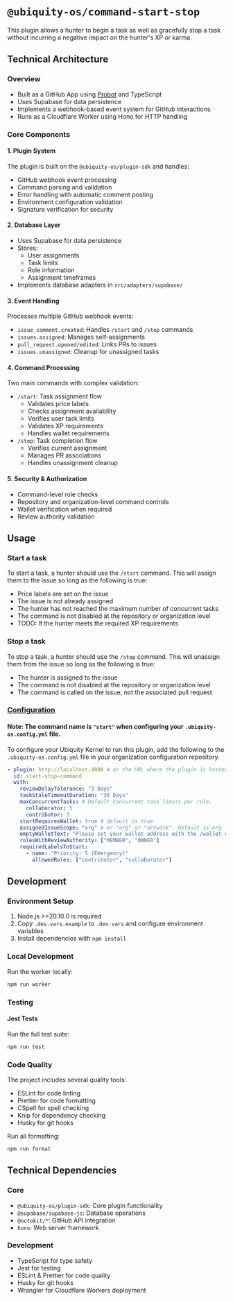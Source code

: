 # `@ubiquity-os/command-start-stop`

This plugin allows a hunter to begin a task as well as gracefully stop a task without incurring a negative impact on the hunter's XP or karma.

## Technical Architecture

### Overview

- Built as a GitHub App using [Probot](https://probot.github.io/) and TypeScript
- Uses Supabase for data persistence
- Implements a webhook-based event system for GitHub interactions
- Runs as a Cloudflare Worker using Hono for HTTP handling

### Core Components

#### 1. Plugin System

The plugin is built on the `@ubiquity-os/plugin-sdk` and handles:

- GitHub webhook event processing
- Command parsing and validation
- Error handling with automatic comment posting
- Environment configuration validation
- Signature verification for security

#### 2. Database Layer

- Uses Supabase for data persistence
- Stores:
  - User assignments
  - Task limits
  - Role information
  - Assignment timeframes
- Implements database adapters in `src/adapters/supabase/`

#### 3. Event Handling

Processes multiple GitHub webhook events:

- `issue_comment.created`: Handles `/start` and `/stop` commands
- `issues.assigned`: Manages self-assignments
- `pull_request.opened/edited`: Links PRs to issues
- `issues.unassigned`: Cleanup for unassigned tasks

#### 4. Command Processing

Two main commands with complex validation:

- `/start`: Task assignment flow
  - Validates price labels
  - Checks assignment availability
  - Verifies user task limits
  - Validates XP requirements
  - Handles wallet requirements
- `/stop`: Task completion flow
  - Verifies current assignment
  - Manages PR associations
  - Handles unassignment cleanup

#### 5. Security & Authorization

- Command-level role checks
- Repository and organization-level command controls
- Wallet verification when required
- Review authority validation

## Usage

### Start a task

To start a task, a hunter should use the `/start` command. This will assign them to the issue so long as the following is true:

- Price labels are set on the issue
- The issue is not already assigned
- The hunter has not reached the maximum number of concurrent tasks
- The command is not disabled at the repository or organization level
- TODO: If the hunter meets the required XP requirements

### Stop a task

To stop a task, a hunter should use the `/stop` command. This will unassign them from the issue so long as the following is true:

- The hunter is assigned to the issue
- The command is not disabled at the repository or organization level
- The command is called on the issue, not the associated pull request

### [Configuration](./src/types/plugin-input.ts)

#### Note: The command name is `"start"` when configuring your `.ubiquity-os.config.yml` file.

To configure your Ubiquity Kernel to run this plugin, add the following to the `.ubiquity-os.config.yml` file in your organization configuration repository.

```yml
- plugin: http://localhost:4000 # or the URL where the plugin is hosted
  id: start-stop-command
  with:
    reviewDelayTolerance: "3 Days"
    taskStaleTimeoutDuration: "30 Days"
    maxConcurrentTasks: # Default concurrent task limits per role.
      collaborator: 5
      contributor: 3
    startRequiresWallet: true # default is true
    assignedIssueScope: "org" # or "org" or "network". Default is org
    emptyWalletText: "Please set your wallet address with the /wallet command first and try again."
    rolesWithReviewAuthority: ["MEMBER", "OWNER"]
    requiredLabelsToStart:
      - name: "Priority: 5 (Emergency)"
        allowedRoles: ["contributor", "collaborator"]
```

## Development

### Environment Setup

1. Node.js >=20.10.0 is required
2. Copy `.dev.vars.example` to `.dev.vars` and configure environment variables
3. Install dependencies with `npm install`

### Local Development

Run the worker locally:

```bash
npm run worker
```

### Testing

#### Jest Tests

Run the full test suite:

```bash
npm run test
```

### Code Quality

The project includes several quality tools:

- ESLint for code linting
- Prettier for code formatting
- CSpell for spell checking
- Knip for dependency checking
- Husky for git hooks

Run all formatting:

```bash
npm run format
```

## Technical Dependencies

### Core

- `@ubiquity-os/plugin-sdk`: Core plugin functionality
- `@supabase/supabase-js`: Database operations
- `@octokit/*`: GitHub API integration
- `hono`: Web server framework

### Development

- TypeScript for type safety
- Jest for testing
- ESLint & Prettier for code quality
- Husky for git hooks
- Wrangler for Cloudflare Workers deployment
